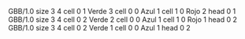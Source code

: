 <gs-board> GBB/1.0
size 3 4
cell 0 1 Verde 3 
cell 0 0 Azul 1 
cell 1 0 Rojo 2 
head 0 1
 </gs-board>
<gs-board> GBB/1.0
size 3 4
cell 0 2 Verde 2 
cell 0 0 Azul 1 
cell 1 0 Rojo 1 
head 0 2
 </gs-board>
<gs-board> GBB/1.0
size 3 4
cell 0 2 Verde 1 
cell 0 0 Azul 1 
head 0 2
 </gs-board>
